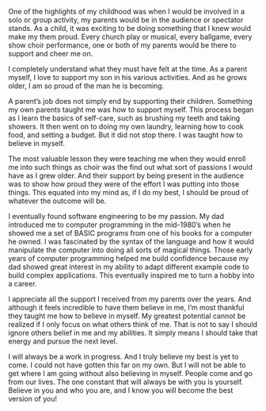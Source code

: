 One of the highlights of my childhood was when I would be involved in a solo or group activity, my parents would be in the audience or spectator stands. As a child, it was exciting to be doing something that I knew would make my them proud. Every church play or musical, every ballgame, every show choir performance, one or both of my parents would be there to support and cheer me on.


I completely understand what they must have felt at the time. As a parent myself, I love to support my son in his various activities. And as he grows older, I am so proud of the man he is becoming.


A parent’s job does not simply end by supporting their children. Something my own parents taught me was how to support myself. This process began as I learn the basics of self-care, such as brushing my teeth and taking showers. It then went on to doing my own laundry, learning how to cook food, and setting a budget. But it did not stop there. I was taught how to believe in myself.


The most valuable lesson they were teaching me when they would enroll me into such things as choir was the find out what sort of passions I would have as I grew older. And their support by being present in the audience was to show how proud they were of the effort I was putting into those things. This equated into my mind as, if I do my best, I should be proud of whatever the outcome will be.


I eventually found software engineering to be my passion. My dad introduced me to computer programming in the mid-1980’s when he showed me a set of BASIC programs from one of his books for a computer he owned. I was fascinated by the syntax of the language and how it would manipulate the computer into doing all sorts of magical things. Those early years of computer programming helped me build confidence because my dad showed great interest in my ability to adapt different example code to build complex applications. This eventually inspired me to turn a hobby into a career.


I appreciate all the support I received from my parents over the years. And although it feels incredible to have them believe in me, I’m most thankful they taught me how to believe in myself. My greatest potential cannot be realized if I only focus on what others think of me. That is not to say I should ignore others belief in me and my abilities. It simply means I should take that energy and pursue the next level.


I will always be a work in progress. And I truly believe my best is yet to come. I could not have gotten this far on my own. But I will not be able to get where I am going without also believing in myself. People come and go from our lives. The one constant that will always be with you is yourself. Believe in you and who you are, and I know you will become the best version of you!